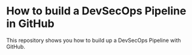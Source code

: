# How to build a DevSecOps Pipeline in GitHub
This repository shows you how to build up a DevSecOps Pipeline with GitHub. 

